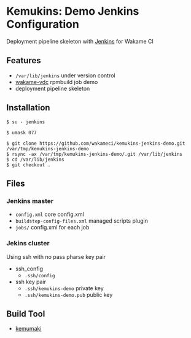 Kemukins: Demo Jenkins Configuration
====================================

Deployment pipeline skeleton with [Jenkins](http://jenkins-ci.org/) for Wakame CI

Features
--------

+ `/var/lib/jenkins` under version control
+ [wakame-vdc](https://github.com/axsh/wakame-vdc) rpmbuild job demo
+ deployment pipeline skeleton

Installation
------------

```
$ su - jenkins
```

```
$ umask 077
```

```
$ git clone https://github.com/wakameci/kemukins-jenkins-demo.git /var/tmp/kemukins-jenkins-demo
$ rsync -ax /var/tmp/kemukins-jenkins-demo/.git /var/lib/jenkins
$ cd /var/lib/jenkins
$ git checkout .
```

Files
-----

### Jenkins master

+ `config.xml` core config.xml
+ `buildstep-config-files.xml` managed scripts plugin
+ `jobs/` config.xml for each job

### Jekins cluster

Using ssh with no pass pharse key pair

+ ssh_config
  + `.ssh/config`
+ ssh key pair
  + `.ssh/kemukins-demo` private key
  + `.ssh/kemukins-demo.pub` public key

Build Tool
----------

+ [kemumaki](https://github.com/axsh/kemumaki)
